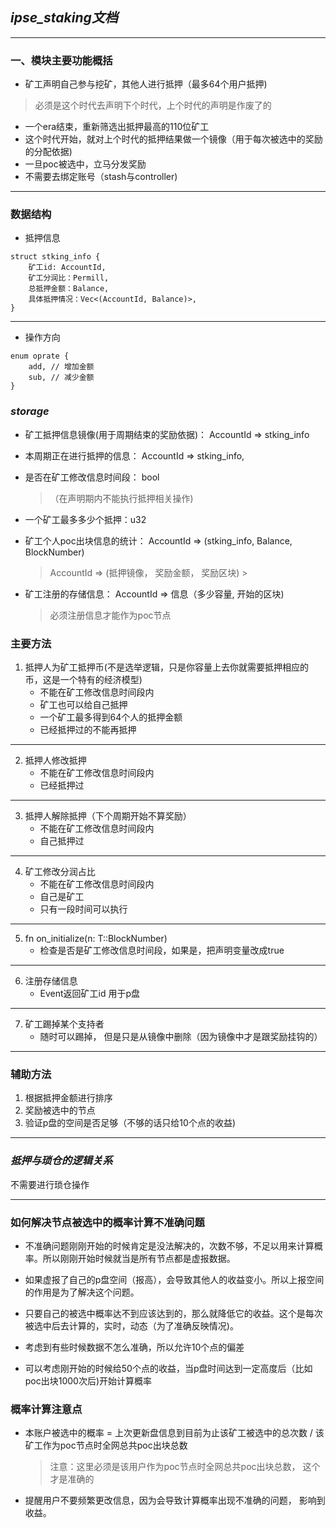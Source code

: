 ## ***ipse_staking文档***
***
### 一、模块主要功能概括
* 矿工声明自己参与挖矿，其他人进行抵押（最多64个用户抵押)
> 必须是这个时代去声明下个时代，上个时代的声明是作废了的
* 一个era结束，重新筛选出抵押最高的110位矿工
* 这个时代开始，就对上个时代的抵押结果做一个镜像（用于每次被选中的奖励的分配依据)
* 一旦poc被选中，立马分发奖励
* 不需要去绑定账号（stash与controller)

***
### 数据结构
* 抵押信息
```
struct stking_info {
    矿工id: AccountId,
    矿工分润比：Permill,
    总抵押金额：Balance,
    具体抵押情况：Vec<(AccountId, Balance)>,
}
```
***
* 操作方向
```
enum oprate {
    add, // 增加金额
    sub, // 减少金额
}
```
### ***storage***

* 矿工抵押信息镜像(用于周期结束的奖励依据)： AccountId => stking_info

* 本周期正在进行抵押的信息： AccountId => stking_info,

* 是否在矿工修改信息时间段： bool
    >（在声明期内不能执行抵押相关操作)

* 一个矿工最多多少个抵押：u32

* 矿工个人poc出块信息的统计： AccountId => (stking_info, Balance, BlockNumber)
	> AccountId => (抵押镜像， 奖励金额， 奖励区块)
                                                                    >
* 矿工注册的存储信息： AccountId => 信息（多少容量, 开始的区块)
	> 必须注册信息才能作为poc节点
### 主要方法

1. 抵押人为矿工抵押币(不是选举逻辑，只是你容量上去你就需要抵押相应的币，这是一个特有的经济模型)
    * 不能在矿工修改信息时间段内
    * 矿工也可以给自己抵押
    * 一个矿工最多得到64个人的抵押金额
    * 已经抵押过的不能再抵押

***
2. 抵押人修改抵押
    * 不能在矿工修改信息时间段内
    * 已经抵押过

***
3. 抵押人解除抵押（下个周期开始不算奖励）
    * 不能在矿工修改信息时间段内
    * 自己抵押过


***
4. 矿工修改分润占比
    * 不能在矿工修改信息时间段内
    * 自己是矿工
    * 只有一段时间可以执行

***
5. fn on_initialize(n: T::BlockNumber)
    * 检查是否是矿工修改信息时间段，如果是，把声明变量改成true
***
6. 注册存储信息
    * Event返回矿工id 用于p盘
***
7. 矿工踢掉某个支持者
    * 随时可以踢掉， 但是只是从镜像中删除（因为镜像中才是跟奖励挂钩的）
***
### 辅助方法
1. 根据抵押金额进行排序
2. 奖励被选中的节点
3. 验证p盘的空间是否足够（不够的话只给10个点的收益)


***
### ***抵押与琐仓的逻辑关系***
不需要进行琐仓操作
***
### 如何解决节点被选中的概率计算不准确问题
* 不准确问题刚刚开始的时候肯定是没法解决的，次数不够，不足以用来计算概率。所以刚刚开始时候就当是所有节点都是虚报数据。
* 如果虚报了自己的p盘空间（报高），会导致其他人的收益变小。所以上报空间的作用是为了解决这个问题。
* 只要自己的被选中概率达不到应该达到的，那么就降低它的收益。这个是每次被选中后去计算的，实时，动态（为了准确反映情况)。

* 考虑到有些时候数据不怎么准确，所以允许10个点的偏差
* 可以考虑刚开始的时候给50个点的收益，当p盘时间达到一定高度后（比如poc出块1000次后)开始计算概率
### 概率计算注意点
* 本账户被选中的概率 = 上次更新盘信息到目前为止该矿工被选中的总次数 / 该矿工作为poc节点时全网总共poc出块总数
	> 注意：这里必须是该用户作为poc节点时全网总共poc出块总数， 这个才是准确的
* 提醒用户不要频繁更改信息，因为会导致计算概率出现不准确的问题， 影响到收益。



